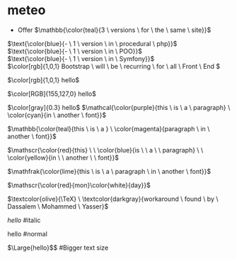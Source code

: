 # meteo

+ Offer 
$\mathbb{\color{teal}{3 \ versions \ for \ the \ same \ site}}$

$\text{\color{blue}{- \ 1 \ version \ in \ procedural \ php}}$ <br>
$\text{\color{blue}{- \ 1 \ version \ in \ POO}}$ <br>
$\text{\color{blue}{- \ 1 \ version \ in \ Symfony}}$ <br>
$\color[rgb]{1,0,1} Bootstrap  \ will  \ be  \ recurring  \ for  \ all  \ Front  \ End $





$\color[rgb]{1,0,1} hello$

$\color[RGB]{155,127,0} hello$

$\color[gray]{0.3} hello$
$\mathcal{\color{purple}{this \ is \ a \ paragraph} \ \color{cyan}{in \ another \ font}}$

$\mathbb{\color{teal}{this \ is \ a } \ \color{magenta}{paragraph \ in \ another \ font}}$

$\mathscr{\color{red}{this} \ \ \color{blue}{is \ \ a \ \ paragraph} \ \ \color{yellow}{in \ \ another \ \ font}}$

$\mathfrak{\color{lime}{this \ is \ a \ paragraph \ in \ another \ font}}$

$\mathscr{\color{red}{mon}\color{white}{day}}$

$\textcolor{olive}{\TeX} \ \textcolor{darkgray}{workaround \ found \ by \ Dassalem \ Mohammed \ Yasser}$

$\textit{hello}$  #italic
 
$\text{hello}$    #normal

$\Large{hello}$$   #Bigger text size


